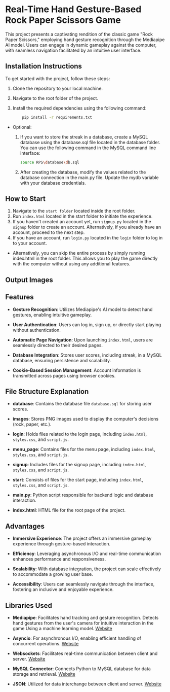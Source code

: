 # Real-Time Hand Gesture-Based Rock Paper Scissors Game

This project presents a captivating rendition of the classic game "Rock Paper Scissors," employing hand gesture recognition through the Mediapipe AI model. Users can engage in dynamic gameplay against the computer, with seamless navigation facilitated by an intuitive user interface.


## Installation Instructions

To get started with the project, follow these steps:
1. Clone the repository to your local machine.
2. Navigate to the root folder of the project.
3. Install the required dependencies using the following command:

    ```bash
        pip install -r requirements.txt
    ```
- Optional:
    1. If you want to store the streak in a database, create a MySQL database using the database.sql file located in the database folder. You can use the following command in the MySQL command line interface:
    
        ``` bash
        source RPS\database\db.sql
        ```
    2. After creating the database, modify the values related to the database connection in the main.py file. Update the mydb variable with your database credentials.
## How to Start

1. Navigate to the `start folder` located inside the root folder.
2. Run `index.html` located in the start folder to initiate the experience.
3. If you haven't created an account yet, run `signup.py` located in the `signup` folder to create an account. Alternatively, if you already have an account, proceed to the next step.
4. If you have an account, run `login.py` located in the `login` folder to log in to your account.
 - Alternatively, you can skip the entire process by simply running index.html in the root folder. This allows you to play the game directly with the computer without using any additional features.
   
## Output Images

## Features

- **Gesture Recognition**: Utilizes Mediapipe's AI model to detect hand gestures, enabling intuitive gameplay.
  
- **User Authentication**: Users can log in, sign up, or directly start playing without authentication.
  
- **Automatic Page Navigation**: Upon launching `index.html`, users are seamlessly directed to their desired pages.
  
- **Database Integration**: Stores user scores, including streak, in a MySQL database, ensuring persistence and scalability.
  
- **Cookie-Based Session Management**: Account information is transmitted across pages using browser cookies.

## File Structure Explanation

- **database**: Contains the database file `database.sql` for storing user scores.
  
- **images**: Stores PNG images used to display the computer's decisions (rock, paper, etc.).
  
- **login**: Holds files related to the login page, including `index.html`, `styles.css`, and `script.js`.
  
- **menu_page**: Contains files for the menu page, including `index.html`, `styles.css`, and `script.js`.
  
- **signup**: Includes files for the signup page, including `index.html`, `styles.css`, and `script.js`.
  
- **start**: Consists of files for the start page, including `index.html`, `styles.css`, and `script.js`.
  
- **main.py**: Python script responsible for backend logic and database interaction.
  
- **index.html**: HTML file for the root page of the project.

## Advantages

- **Immersive Experience**: The project offers an immersive gameplay experience through gesture-based interaction.
  
- **Efficiency**: Leveraging asynchronous I/O and real-time communication enhances performance and responsiveness.
  
- **Scalability**: With database integration, the project can scale effectively to accommodate a growing user base.
  
- **Accessibility**: Users can seamlessly navigate through the interface, fostering an inclusive and enjoyable experience.

## Libraries Used

- **Mediapipe**: Facilitates hand tracking and gesture recognition. Detects hand gestures from the user's camera for intuitive interaction in the game Using a machine learning model. [Website](https://developers.google.com/mediapipe)
  
- **Asyncio**: For asynchronous I/O, enabling efficient handling of concurrent operations. [Website](https://docs.python.org/3/library/asyncio.html)
  
- **Websockets**: Facilitates real-time communication between client and server. [Website](https://websockets.readthedocs.io/en/stable/)
  
- **MySQL Connector**: Connects Python to MySQL database for data storage and retrieval. [Website](https://dev.mysql.com/doc/connector-python/en/)
  
- **JSON**: Utilized for data interchange between client and server. [Website](https://docs.python.org/3/library/json.html)

